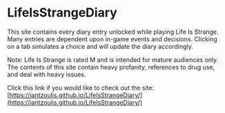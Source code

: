 # LifeIsStrangeDiary
This site contains every diary entry unlocked while playing Life Is Strange. Many entries are dependent upon in-game events and decisions. Clicking on a tab simulates a choice and will update the diary accordingly.

Note: Life Is Strange is rated M and is intended for mature audiences only. The contents of this site contain heavy profanity, references to drug use, and deal with heavy issues.

Click this link if you would like to check out the site: [https://iantzoulis.github.io/LifeIsStrangeDiary/](https://iantzoulis.github.io/LifeIsStrangeDiary/)
